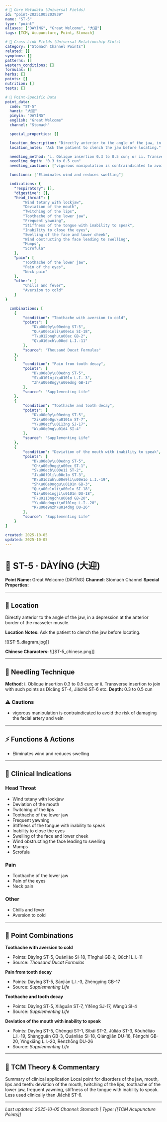 ```yaml
---
# 🔹 Core Metadata (Universal Fields)
id: "point-20251005203939"
name: "ST-5"
type: "point"
aliases: ["DÀYÍNG", "Great Welcome", "大迎"]
tags: [TCM, Acupuncture, Point, Stomach]

# 🔹 Cross-Link Fields (Universal Relationship Slots)
category: ["Stomach Channel Points"]
related: []
symptoms: []
patterns: []
western_conditions: []
formulas: []
herbs: []
points: []
nutrition: []
tests: []

# 🔹 Point-Specific Data
point_data:
  code: "ST-5"
  hanzi: "大迎"
  pinyin: "DÀYÍNG"
  english: "Great Welcome"
  channel: "Stomach"

  special_properties: []

  location_description: "Directly anterior to the angle of the jaw, in a depression at the anterior border of the masseter muscle."
  location_notes: "Ask the patient to clench the jaw before locating."

  needling_method: "i. Oblique insertion 0.3 to 0.5 cun; or ii. Transverse insertion to join with such points as Dìcāng ST-4, Jiáchē ST-6 etc."
  needling_depth: "0.3 to 0.5 cun"
  needling_cautions: ["vigorous manipulation is contraindicated to avoid the risk of damaging the facial artery and vein"]

  functions: ["Eliminates wind and reduces swelling"]

  indications: {
    "respiratory": [],
    "digestive": [],
    "head_throat": [
        "Wind tetany with lockjaw",
        "Deviation of the mouth",
        "Twitching of the lips",
        "Toothache of the lower jaw",
        "Frequent yawning",
        "Stiffness of the tongue with inability to speak",
        "Inability to close the eyes",
        "Swelling of the face and lower cheek",
        "Wind obstructing the face leading to swelling",
        "Mumps",
        "Scrofula"
    ],
    "pain": [
        "Toothache of the lower jaw",
        "Pain of the eyes",
        "Neck pain"
    ],
    "other": [
        "Chills and fever",
        "Aversion to cold"
    ]
}

  combinations: [
    {
        "condition": "Toothache with aversion to cold",
        "points": [
            "D\u00e0y\u00edng ST-5",
            "Qu\u00e1nli\u00e1o SI-18",
            "T\u012bnghu\u00ec GB-2",
            "Q\u016bch\u00ed L.I.-11"
        ],
        "source": "Thousand Ducat Formulas"
    },
    {
        "condition": "Pain from tooth decay",
        "points": [
            "D\u00e0y\u00edng ST-5",
            "S\u0101nji\u0101n L.I.-3",
            "Zh\u00e8ngy\u00edng GB-17"
        ],
        "source": "Supplementing Life"
    },
    {
        "condition": "Toothache and tooth decay",
        "points": [
            "D\u00e0y\u00edng ST-5",
            "Xi\u00e0gu\u0101n ST-7",
            "Y\u00ecf\u0113ng SJ-17",
            "W\u00e0ng\u01d4 SI-4"
        ],
        "source": "Supplementing Life"
    },
    {
        "condition": "Deviation of the mouth with inability to speak",
        "points": [
            "D\u00e0y\u00edng ST-5",
            "Ch\u00e9ngq\u00ec ST-1",
            "S\u00ecb\u00e1i ST-2",
            "J\u00f9li\u00e1o ST-3",
            "K\u01d2uh\u00e9li\u00e1o L.I.-19",
            "Sh\u00e0nggu\u0101n GB-3",
            "Qu\u00e1nli\u00e1o SI-18",
            "Qi\u00e1ngji\u0101n DU-18",
            "F\u0113ngch\u00ed GB-20",
            "Y\u00edngxi\u0101ng L.I.-20",
            "R\u00e9nzh\u014dng DU-26"
        ],
        "source": "Supplementing Life"
    }
]

created: 2025-10-05
updated: 2025-10-05
---
```


# 📍 ST-5 · DÀYÍNG (大迎)

**Point Name:** Great Welcome (DÀYÍNG)
**Channel:** Stomach Channel
**Special Properties:** 

---

## 📍 Location

Directly anterior to the angle of the jaw, in a depression at the anterior border of the masseter muscle.

**Location Notes:**
Ask the patient to clench the jaw before locating.

![[ST-5_diagram.jpg]]

**Chinese Characters:** ![[ST-5_chinese.png]]

---

## 🔧 Needling Technique

**Method:** i. Oblique insertion 0.3 to 0.5 cun; or ii. Transverse insertion to join with such points as Dìcāng ST-4, Jiáchē ST-6 etc.
**Depth:** 0.3 to 0.5 cun

### ⚠️ Cautions
- vigorous manipulation is contraindicated to avoid the risk of damaging the facial artery and vein

---

## ⚡ Functions & Actions
- Eliminates wind and reduces swelling

---

## 🎯 Clinical Indications

### Head Throat
- Wind tetany with lockjaw
- Deviation of the mouth
- Twitching of the lips
- Toothache of the lower jaw
- Frequent yawning
- Stiffness of the tongue with inability to speak
- Inability to close the eyes
- Swelling of the face and lower cheek
- Wind obstructing the face leading to swelling
- Mumps
- Scrofula

### Pain
- Toothache of the lower jaw
- Pain of the eyes
- Neck pain

### Other
- Chills and fever
- Aversion to cold

---

## 🔗 Point Combinations

**Toothache with aversion to cold**
- Points: Dàyíng ST-5, Quánliáo SI-18, Tīnghuì GB-2, Qūchí L.I.-11
- Source: *Thousand Ducat Formulas*

**Pain from tooth decay**
- Points: Dàyíng ST-5, Sānjiān L.I.-3, Zhèngyíng GB-17
- Source: *Supplementing Life*

**Toothache and tooth decay**
- Points: Dàyíng ST-5, Xiàguān ST-7, Yìfēng SJ-17, Wàngǔ SI-4
- Source: *Supplementing Life*

**Deviation of the mouth with inability to speak**
- Points: Dàyíng ST-5, Chéngqì ST-1, Sìbái ST-2, Jùliáo ST-3, Kǒuhéliáo L.I.-19, Shàngguān GB-3, Quánliáo SI-18, Qiángjiān DU-18, Fēngchí GB-20, Yíngxiāng L.I.-20, Rénzhōng DU-26
- Source: *Supplementing Life*

---

## 🧬 TCM Theory & Commentary

Summary of clinical application
Local point for disorders of the jaw, mouth, lips and teeth: deviation of the mouth, twitching of the lips, toothache of the lower jaw, frequent yawning, stiffness of the tongue with inability to speak.
Less used clinically than Jiáchē ST-6.

---

*Last updated: 2025-10-05*
*Channel: Stomach | Type: [[TCM Acupuncture Points]]*
